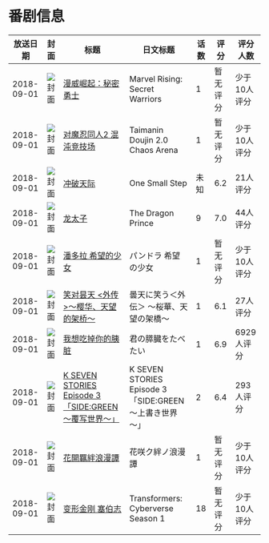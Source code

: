 # 番剧信息

|放送日期|封面|标题|日文标题|话数|评分|评分人数|
|---|---|---|---|---|---|---|
|2018-09-01|![封面](https://lain.bgm.tv/pic/cover/c/10/6c/270671_vKPD8.jpg)|[漫威崛起：秘密勇士](https://bangumi.tv/subject/270671)|Marvel Rising: Secret Warriors|1|暂无评分|少于10人评分|
|2018-09-01|![封面](https://bangumi.tv/img/no_icon_subject.png)|[对魔忍同人2 混沌竞技场](https://bangumi.tv/subject/393184)|Taimanin Doujin 2.0 Chaos Arena|1|暂无评分|少于10人评分|
|2018-09-01|![封面](https://lain.bgm.tv/pic/cover/c/ec/52/253857_AT9G3.jpg)|[冲破天际](https://bangumi.tv/subject/253857)|One Small Step|未知|6.2|21人评分|
|2018-09-01|![封面](https://lain.bgm.tv/pic/cover/c/d0/ba/259432_GdAd1.jpg)|[龙太子](https://bangumi.tv/subject/259432)|The Dragon Prince|9|7.0|44人评分|
|2018-09-01|![封面](https://lain.bgm.tv/pic/cover/c/f7/1f/290314_LWBf3.jpg)|[潘多拉 希望的少女](https://bangumi.tv/subject/290314)|パンドラ 希望の少女|1|暂无评分|少于10人评分|
|2018-09-01|![封面](https://lain.bgm.tv/pic/cover/c/48/80/218215_C38wF.jpg)|[笑对昙天 <外传>～樱华、天望的架桥～](https://bangumi.tv/subject/218215)|曇天に笑う＜外伝＞ ～桜華、天望の架橋～|1|6.1|27人评分|
|2018-09-01|![封面](https://lain.bgm.tv/pic/cover/c/23/17/221736_hm0HO.jpg)|[我想吃掉你的胰脏](https://bangumi.tv/subject/221736)|君の膵臓をたべたい|1|6.9|6929人评分|
|2018-09-01|![封面](https://lain.bgm.tv/pic/cover/c/6d/84/251986_7qKd2.jpg)|[K SEVEN STORIES Episode 3「SIDE:GREEN ～覆写世界～」](https://bangumi.tv/subject/251986)|K SEVEN STORIES Episode 3「SIDE:GREEN ～上書き世界～」|2|6.4|293人评分|
|2018-09-01|![封面](https://lain.bgm.tv/pic/cover/c/3d/7b/259920_PHXDU.jpg)|[花開羈絆浪漫譚](https://bangumi.tv/subject/259920)|花咲ク絆ノ浪漫譚|1|暂无评分|少于10人评分|
|2018-09-01|![封面](https://lain.bgm.tv/pic/cover/c/dd/21/274653_ZlF1q.jpg)|[变形金刚 塞伯志](https://bangumi.tv/subject/274653)|Transformers: Cyberverse Season 1|18|暂无评分|少于10人评分|
